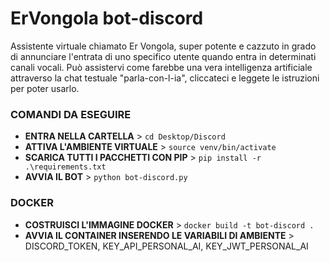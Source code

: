 # ErVongola bot-discord
Assistente virtuale chiamato Er Vongola, super potente e cazzuto in grado di annunciare l'entrata di uno specifico utente quando entra in determinati canali vocali. Può assistervi come farebbe una vera intelligenza artificiale attraverso la chat testuale "parla-con-l-ia", cliccateci e leggete le istruzioni per poter usarlo.


### COMANDI DA ESEGUIRE
- **ENTRA NELLA CARTELLA** >  ```cd Desktop/Discord```
- **ATTIVA L'AMBIENTE VIRTUALE** >  ```source venv/bin/activate```
- **SCARICA TUTTI I PACCHETTI CON PIP** >  ```pip install -r .\requirements.txt```
- **AVVIA IL BOT** >  ```python bot-discord.py```

### DOCKER
- **COSTRUISCI L'IMMAGINE DOCKER** >  ```docker build -t bot-discord .```
- **AVVIA IL CONTAINER INSERENDO LE VARIABILI DI AMBIENTE** >  DISCORD_TOKEN, KEY_API_PERSONAL_AI, KEY_JWT_PERSONAL_AI
